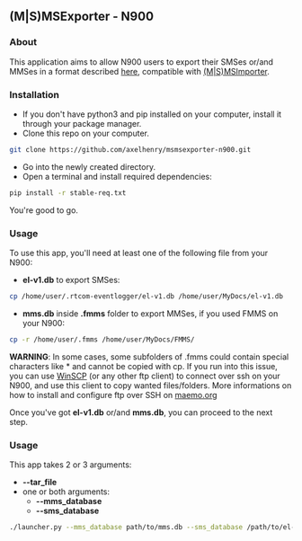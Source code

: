 ## (M|S)MSExporter - N900

### About

This application aims to allow N900 users to export their SMSes or/and MMSes in a format described [here](https://github.com/axelhenry/msmsimporter-archive), compatible with [(M|S)MSImporter](https://github.com/axelhenry/msmsimporter-android).

### Installation

- If you don't have python3 and pip installed on your computer, install it through your package manager.
- Clone this repo on your computer.  
```bash
git clone https://github.com/axelhenry/msmsexporter-n900.git
```
- Go into the newly created directory.  
- Open a terminal and install required dependencies:
```bash
pip install -r stable-req.txt
```
You're good to go.

### Usage

To use this app, you'll need at least one of the following file from your N900:
- __el-v1.db__ to export SMSes:   
```bash
cp /home/user/.rtcom-eventlogger/el-v1.db /home/user/MyDocs/el-v1.db
```
- __mms.db__ inside __.fmms__ folder to export MMSes, if you used FMMS on your N900:  
```bash
cp -r /home/user/.fmms /home/user/MyDocs/FMMS/
```
__WARNING__: In some cases, some subfolders of .fmms could contain special characters like * and cannot be copied with cp. If you run into this issue, you can use [WinSCP](https://winscp.net) (or any other ftp client) to connect over ssh on your N900, and use this client to copy wanted files/folders. More informations on how to install and configure ftp over SSH on [maemo.org](https://wiki.maemo.org/SSH)

Once you've got __el-v1.db__ or/and __mms.db__, you can proceed to the next step.

### Usage

This app takes 2 or 3 arguments:
- __--tar_file__
- one or both arguments:
  - __--mms_database__
  - __--sms_database__


```bash
./launcher.py --mms_database path/to/mms.db --sms_database /path/to/el-v1.db --tar_file /path/to/archive.tar
```
